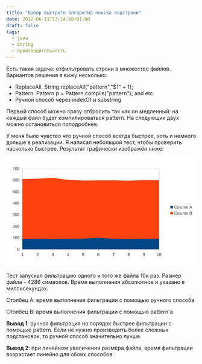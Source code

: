 ```yaml
---
title: "Выбор быстрого алгоритма поиска подстроки"
date: 2012-06-11T13:14:18+01:00
draft: false
tags:
  - java
  - String
  - производительность
---
```

Есть такая задача: отфильтровать строки в множестве файлов. Вариантов решения я вижу несколько:

  * ReplaceAll. String.replaceAll("pattern","$1" + 1);
  * Pattern. Pattern p = Pattern.compile("pattern"); and etc.
  * Ручной способ через indexOf и substring
  
Первый способ можно сразу отбросить так как он медленный: на каждый файл будет компилироваться pattern. На следующих двух можно остановиться поподробнее.

У меня было чувство что ручной способ всегда быстрее, хоть и немного дольше в реализации. Я написал небольшой тест, чтобы проверить насколько быстрее. Результат графически изображён ниже:

![](/img/substring/1.png)

Тест запускал фильтрацию одного и того же файла 10к раз. Размер файла - 4286 символов. Время выполнения абсолютное и указано в миллисекундах.

Столбец А: время выполнения фильтрации с помощью ручного способа

Столбец В: время выполнения фильтрации с помощью pattern'а

**Вывод 1**: ручная фильтрация на порядок быстрее фильтрации с помощью pattern. Если не нужно производить более сложных подстановок, то ручной способ значительно лучше. 

**Вывод 2**: при линейном увеличении размера файла, время фильтрации возрастает линейно для обоих способов.